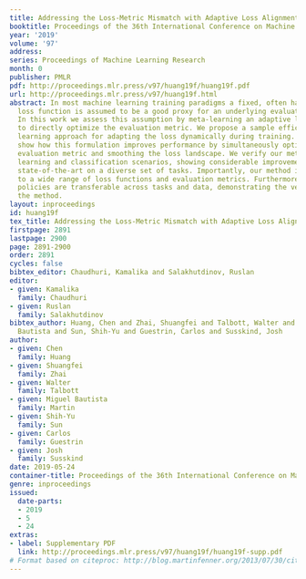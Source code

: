 ```yaml
---
title: Addressing the Loss-Metric Mismatch with Adaptive Loss Alignment
booktitle: Proceedings of the 36th International Conference on Machine Learning
year: '2019'
volume: '97'
address: 
series: Proceedings of Machine Learning Research
month: 0
publisher: PMLR
pdf: http://proceedings.mlr.press/v97/huang19f/huang19f.pdf
url: http://proceedings.mlr.press/v97/huang19f.html
abstract: In most machine learning training paradigms a fixed, often handcrafted,
  loss function is assumed to be a good proxy for an underlying evaluation metric.
  In this work we assess this assumption by meta-learning an adaptive loss function
  to directly optimize the evaluation metric. We propose a sample efficient reinforcement
  learning approach for adapting the loss dynamically during training. We empirically
  show how this formulation improves performance by simultaneously optimizing the
  evaluation metric and smoothing the loss landscape. We verify our method in metric
  learning and classification scenarios, showing considerable improvements over the
  state-of-the-art on a diverse set of tasks. Importantly, our method is applicable
  to a wide range of loss functions and evaluation metrics. Furthermore, the learned
  policies are transferable across tasks and data, demonstrating the versatility of
  the method.
layout: inproceedings
id: huang19f
tex_title: Addressing the Loss-Metric Mismatch with Adaptive Loss Alignment
firstpage: 2891
lastpage: 2900
page: 2891-2900
order: 2891
cycles: false
bibtex_editor: Chaudhuri, Kamalika and Salakhutdinov, Ruslan
editor:
- given: Kamalika
  family: Chaudhuri
- given: Ruslan
  family: Salakhutdinov
bibtex_author: Huang, Chen and Zhai, Shuangfei and Talbott, Walter and Martin, Miguel
  Bautista and Sun, Shih-Yu and Guestrin, Carlos and Susskind, Josh
author:
- given: Chen
  family: Huang
- given: Shuangfei
  family: Zhai
- given: Walter
  family: Talbott
- given: Miguel Bautista
  family: Martin
- given: Shih-Yu
  family: Sun
- given: Carlos
  family: Guestrin
- given: Josh
  family: Susskind
date: 2019-05-24
container-title: Proceedings of the 36th International Conference on Machine Learning
genre: inproceedings
issued:
  date-parts:
  - 2019
  - 5
  - 24
extras:
- label: Supplementary PDF
  link: http://proceedings.mlr.press/v97/huang19f/huang19f-supp.pdf
# Format based on citeproc: http://blog.martinfenner.org/2013/07/30/citeproc-yaml-for-bibliographies/
---
```

